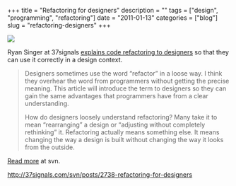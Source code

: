+++
title = "Refactoring for designers"
description = ""
tags = ["design", "programming", "refactoring"]
date = "2011-01-13"
categories = ["blog"]
slug = "refactoring-designers"
+++



  <div class="notebook-screenshot"><a href="http://37signals.com/svn/posts/2738-refactoring-for-designers"><img src="/media/bluga/wt4d2f00c650db8_large.jpg"/></a></div><p>Ryan Singer at 37signals <a href="http://37signals.com/svn/posts/2738-refactoring-for-designers">explains code refactoring to designers</a> so that they can use it correctly in a design context.</p>

<p><blockquote>Designers sometimes use the word “refactor” in a loose way. I think they overhear the word from programmers without getting the precise meaning. This article will introduce the term to designers so they can gain the same advantages that programmers have from a clear understanding.</p>

<p>How do designers loosely understand refactoring? Many take it to mean “rearranging” a design or “adjusting without completely rethinking” it. Refactoring actually means something else. It means changing the way a design is built without changing the way it looks from the outside.</blockquote></p>

<p><a href="http://37signals.com/svn/posts/2738-refactoring-for-designers">Read more</a> at svn.</p>

    
  <a href="http://37signals.com/svn/posts/2738-refactoring-for-designers">http://37signals.com/svn/posts/2738-refactoring-for-designers</a>
